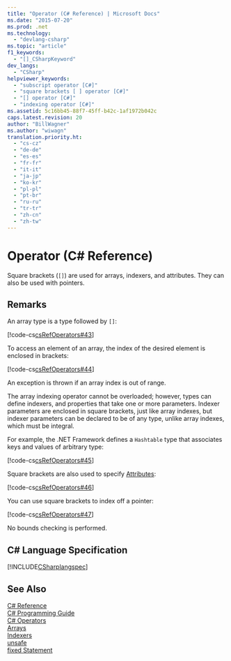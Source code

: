 ```yaml
---
title: "Operator (C# Reference) | Microsoft Docs"
ms.date: "2015-07-20"
ms.prod: .net
ms.technology: 
  - "devlang-csharp"
ms.topic: "article"
f1_keywords: 
  - "[]_CSharpKeyword"
dev_langs: 
  - "CSharp"
helpviewer_keywords: 
  - "subscript operator [C#]"
  - "square brackets [ ] operator [C#]"
  - "[] operator [C#]"
  - "indexing operator [C#]"
ms.assetid: 5c16bb45-88f7-45ff-b42c-1af1972b042c
caps.latest.revision: 20
author: "BillWagner"
ms.author: "wiwagn"
translation.priority.ht: 
  - "cs-cz"
  - "de-de"
  - "es-es"
  - "fr-fr"
  - "it-it"
  - "ja-jp"
  - "ko-kr"
  - "pl-pl"
  - "pt-br"
  - "ru-ru"
  - "tr-tr"
  - "zh-cn"
  - "zh-tw"
---
```

# Operator (C# Reference)
Square brackets (`[]`) are used for arrays, indexers, and attributes. They can also be used with pointers.  
  
## Remarks  
 An array type is a type followed by `[]`:  
  
 [!code-cs[csRefOperators#43](../../../csharp/language-reference/operators/codesnippet/CSharp/index-operator_1.cs)]  
  
 To access an element of an array, the index of the desired element is enclosed in brackets:  
  
 [!code-cs[csRefOperators#44](../../../csharp/language-reference/operators/codesnippet/CSharp/index-operator_2.cs)]  
  
 An exception is thrown if an array index is out of range.  
  
 The array indexing operator cannot be overloaded; however, types can define indexers, and properties that take one or more parameters. Indexer parameters are enclosed in square brackets, just like array indexes, but indexer parameters can be declared to be of any type, unlike array indexes, which must be integral.  
  
 For example, the .NET Framework defines a `Hashtable` type that associates keys and values of arbitrary type:  
  
 [!code-cs[csRefOperators#45](../../../csharp/language-reference/operators/codesnippet/CSharp/index-operator_3.cs)]  
  
 Square brackets are also used to specify [Attributes](../../../csharp/programming-guide/concepts/attributes/index.md):  
  
 [!code-cs[csRefOperators#46](../../../csharp/language-reference/operators/codesnippet/CSharp/index-operator_4.cs)]  
  
 You can use square brackets to index off a pointer:  
  
 [!code-cs[csRefOperators#47](../../../csharp/language-reference/operators/codesnippet/CSharp/index-operator_5.cs)]  
  
 No bounds checking is performed.  
  
## C# Language Specification  
 [!INCLUDE[CSharplangspec](../../../csharp/language-reference/keywords/includes/csharplangspec_md.md)]  
  
## See Also  
 [C# Reference](../../../csharp/language-reference/index.md)   
 [C# Programming Guide](../../../csharp/programming-guide/index.md)   
 [C# Operators](../../../csharp/language-reference/operators/index.md)   
 [Arrays](../../../csharp/programming-guide/arrays/index.md)   
 [Indexers](../../../csharp/programming-guide/indexers/index.md)   
 [unsafe](../../../csharp/language-reference/keywords/unsafe.md)   
 [fixed Statement](../../../csharp/language-reference/keywords/fixed-statement.md)
